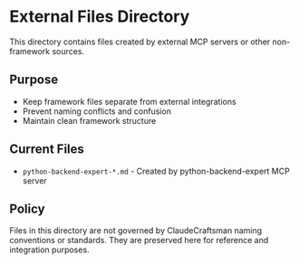 # External Files Directory

This directory contains files created by external MCP servers or other non-framework sources.

## Purpose
- Keep framework files separate from external integrations
- Prevent naming conflicts and confusion
- Maintain clean framework structure

## Current Files
- `python-backend-expert-*.md` - Created by python-backend-expert MCP server

## Policy
Files in this directory are not governed by ClaudeCraftsman naming conventions or standards. They are preserved here for reference and integration purposes.
